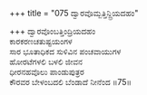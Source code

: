 +++
title = "075 ದ್ವಾರವೊಮ್ಬತ್ತಿನ್ದ್ರಿಯದಹಂ"

+++
ದ್ವಾರವೊಂಬತ್ತಿಂದ್ರಿಯದಹಂ   
ಕಾರಕರಣಚತುಷ್ಟಯಂಗಳ   
ಸಾರ ಭೂತಾಧಿಕದ ಸುಳಿವಿನ ಪಂಚವಾಯುಗಳ   
ಹೋರಟೆಗಳಲಿ ಬಳಲಿ ಜೀವನ   
ಧೀರನಹವೊಲು ಪಾಂಡುಪುತ್ರರ   
ಕೌರವರ ಬೇಳಂಬದಲಿ ಬೆಂಡಾದೆ ನೀನೆಂದ   ॥75॥